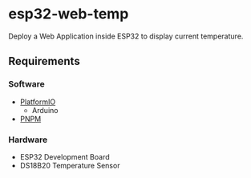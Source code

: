 # esp32-web-temp

Deploy a Web Application inside ESP32 to display current temperature.

## Requirements

### Software

- [PlatformIO](https://platformio.org/)
  - Arduino
- [PNPM](https://pnpm.io/)

### Hardware

- ESP32 Development Board
- DS18B20 Temperature Sensor